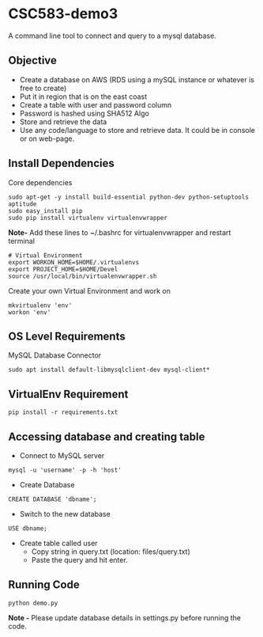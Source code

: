 # CSC583-demo3
A command line tool to connect and query to a mysql database.

## Objective

+ Create a database on AWS (RDS using a mySQL instance or whatever is free to create)
+ Put it in region that is on the east coast
+ Create a table with user and password column
+ Password is hashed using SHA512 Algo
+ Store and retrieve the data 
+ Use any code/language to store and retrieve data. It could be in console or on web-page.

## Install Dependencies
Core dependencies
```
sudo apt-get -y install build-essential python-dev python-setuptools aptitude
sudo easy_install pip
sudo pip install virtualenv virtualenvwrapper
```
**Note-** Add these lines to ~/.bashrc for virtualenvwrapper and restart terminal
```
# Virtual Environment
export WORKON_HOME=$HOME/.virtualenvs
export PROJECT_HOME=$HOME/Devel
source /usr/local/bin/virtualenvwrapper.sh
```

Create your own Virtual Environment and work on
```
mkvirtualenv 'env'
workon 'env'
```

## OS Level Requirements 
MySQL Database Connector
```
sudo apt install default-libmysqlclient-dev mysql-client*
```

## VirtualEnv Requirement
```
pip install -r requirements.txt
```

## Accessing database and creating table

+ Connect to MySQL server
```
mysql -u 'username' -p -h 'host'
```
+ Create Database
```
CREATE DATABASE 'dbname';
```
+ Switch to the new database
```
USE dbname;
```
+ Create table called user
    + Copy string in query.txt (location: files/query.txt)
    + Paste the query and hit enter.

## Running Code
```
python demo.py
```
**Note -** Please update database details in settings.py before running the code.
